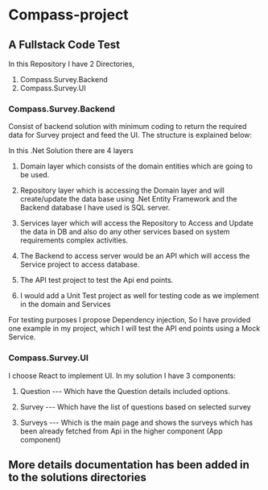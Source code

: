 # Compass-project

## A Fullstack Code Test

In this Repository I have 2 Directories, 
1) Compass.Survey.Backend
2) Compass.Survey.UI


### Compass.Survey.Backend
Consist of backend solution with minimum coding to return the required data for Survey project and feed the UI. The structure is explained below:

In this .Net Solution there are 4 layers

1.	Domain layer which consists of the domain entities which are going to be used.

2.	Repository layer which is accessing the Domain layer and will create/update the data base using .Net Entity Framework and the Backend database I have used is SQL server.

3.	Services layer which will access the Repository to Access and Update the data in DB and also do any other services based on system requirements complex activities.

4.	The Backend to access server would be an API which will access the Service project to access database.

5.	The API test project to test the Api end points.

6.	I would add a Unit Test project as well for testing code as we implement in the domain and Services

For testing purposes I propose Dependency injection, So I have provided one example in my project, which I will test the API end points using a Mock Service.


### Compass.Survey.UI

I choose React to implement UI. In my solution I have 3 components:

1.	Question --- Which have the Question details included options.

2.	Survey --- Which have the list of questions based on selected survey

3.	Surveys --- Which is the main page and shows the surveys which has been already fetched from Api in the higher component (App component)



## More details documentation has been added in to the solutions directories





